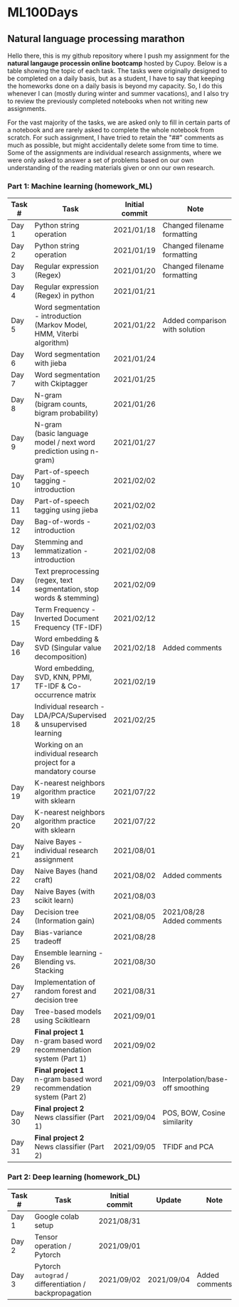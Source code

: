 # ML100Days
## Natural language processing marathon

Hello there, this is my github repository where I push my assignment for the <b>natural langauge processin online bootcamp</b> hosted by Cupoy. Below is a table showing the topic of each task. The tasks were originally designed to be completed on a daily basis, but as a student, I have to say that keeping the homeworks done on a daily basis is beyond my capacity. So, I do this whenever I can (mostly during winter and summer vacations), and I also try to review the previously completed notebooks when not writing new assignments. 

For the vast majority of the tasks, we are asked only to fill in certain parts of a notebook and are rarely asked to complete the whole notebook from scratch. For such assignment, I have tried to retain the "#<your code here>#" comments as much as possible, but might accidentally delete some from time to time. Some of the assignments are individual research assignments, where we were only asked to answer a set of problems based on our own understanding of the reading materials given or onn our own research.
  
### Part 1: Machine learning (homework_ML)

|Task #  | Task                                                                         | Initial commit  | Note                           |
|--------|----------------------------------------------------------------------------- |---------------- |--------------------------------|
| Day 1  | Python string operation                                                      | 2021/01/18      | Changed filename formatting    |
| Day 2  | Python string operation                                                      | 2021/01/19      | Changed filename formatting    |
| Day 3  | Regular expression (Regex)                                                   | 2021/01/20      | Changed filename formatting    |
| Day 4  | Regular expression (Regex) in python                                         | 2021/01/21      |                                |
| Day 5  | Word segmentation - introduction <br>(Markov Model, HMM, Viterbi algorithm)  | 2021/01/22      | Added comparison with solution |
| Day 6  | Word segmentation with jieba                                                 | 2021/01/24      |                                |
| Day 7  | Word segmentation with Ckiptagger                                            | 2021/01/25      |                                |
| Day 8  | N-gram <br>(bigram counts, bigram probability)                               | 2021/01/26      |                                |
| Day 9  | N-gram <br>(basic language model / next word prediction using n-gram)        | 2021/01/27      |           |
| Day 10 | Part-of-speech tagging  -  introduction                                      | 2021/02/02      |           |
| Day 11 | Part-of-speech tagging using jieba                                           | 2021/02/02      |           |
| Day 12 | Bag-of-words - introduction                                                  | 2021/02/03      |           |
| Day 13 | Stemming and lemmatization - introduction                                    | 2021/02/08      |           |
| Day 14 | Text preprocessing (regex, text segmentation, stop words & stemming)         | 2021/02/09      |      |
| Day 15 | Term Frequency - Inverted Document Frequency (TF-IDF)                        | 2021/02/12      |           |
| Day 16 | Word embedding & SVD (Singular value decomposition)                          | 2021/02/18      | Added comments                 |
| Day 17 | Word embedding, SVD, KNN, PPMI, TF-IDF & Co-occurrence matrix                | 2021/02/19      |                          |
| Day 18 | Individual research - LDA/PCA/Supervised & unsupervised learning             | 2021/02/25      |                                          |
|        | Working on an individual research project for a mandatory course                                                                             |
| Day 19 | K-nearest neighbors algorithm practice with sklearn                          | 2021/07/22      |                                            |
| Day 20 | K-nearest neighbors algorithm practice with sklearn                          | 2021/07/22      |                                            |
| Day 21 | Naive Bayes - individual research assignment                                 | 2021/08/01      |                                            |
| Day 22 | Naive Bayes (hand craft)                                                     | 2021/08/02      | Added comments                 |
| Day 23 | Naive Bayes (with scikit learn)                                              | 2021/08/03      |                                            |
| Day 24 | Decision tree <br>(Information gain)                                         | 2021/08/05      | 2021/08/28  Added comments                 |
| Day 25 | Bias-variance tradeoff                                                       | 2021/08/28      |                                           |
| Day 26 | Ensemble learning - Blending vs. Stacking                                    | 2021/08/30      |                                           |
| Day 27 | Implementation of random forest and decision tree                            | 2021/08/31      |                                            |
| Day 28 | Tree-based models using Scikitlearn                                          | 2021/09/01      |                                            |
| Day 29 | <b>Final project 1</b><br>n-gram based word recommendation system (Part 1)   | 2021/09/02      |                                            |
| Day 29 | <b>Final project 1</b><br>n-gram based word recommendation system (Part 2)   | 2021/09/03      |            Interpolation/base-off smoothing|
| Day 30 | <b>Final project 2</b><br>News classifier (Part 1)                           | 2021/09/04      |             POS, BOW, Cosine similarity    |
| Day 31 | <b>Final project 2</b><br>News classifier (Part 2)                           | 2021/09/05      |             TFIDF and PCA                  |


### Part 2: Deep learning (homework_DL)
|Task #  | Task                                                                         | Initial commit  | Update     | Note                           |
|--------|----------------------------------------------------------------------------- |---------------- |------------|--------------------------------|
| Day 1  | Google colab setup                                                           | 2021/08/31      |            |                                |
| Day 2  | Tensor operation / Pytorch                                                   | 2021/09/01      |            |                                |
| Day 3  | Pytorch `autograd` / differentiation / backpropagation                       | 2021/09/02      | 2021/09/04 | Added comments                 |
